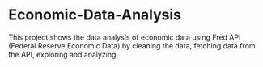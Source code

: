 # Economic-Data-Analysis
This project shows the data analysis of economic data using Fred API (Federal Reserve Economic Data) by cleaning the data, fetching data from the API, exploring and analyzing.
